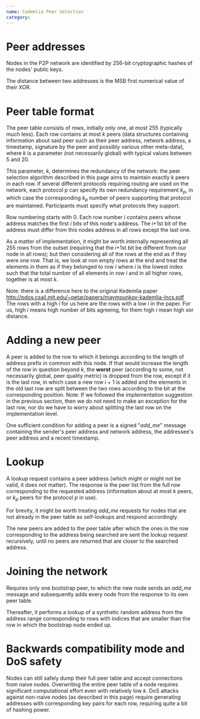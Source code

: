 ```yaml
---
name: Cademlia Peer Selection
category: 
---
```


# Peer addresses

Nodes in the P2P network are identified by 256-bit cryptographic hashes of the nodes' public keys.

The distance between two addresses is the MSB first numerical value of their XOR.

# Peer table format

The peer table consists of rows, initially only one, at most 255 (typically much less). Each row contains at most _k_ peers (data structures containing information about said peer such as their peer address, network address, a timestamp, signature by the peer and possibly various other meta-data), where _k_ is a parameter (not necessarily global) with typical values between 5 and 20.

This parameter, _k_, determines the redundancy of the network: the peer selection algorithm described in this page aims to maintain exactly _k_ peers in each row. If several different protocols requiring routing are used on the network, each protocol _p_ can specify its own redundancy requirement _k_<sub>_p_</sub>, in which case the corresponding _k_<sub>_p_</sub> number of peers supporting that protocol are maintained. Participants must specify what protocols they support.

Row numbering starts with 0. Each row number _i_ contains peers whose address matches the first _i_ bits of this node's address. The _i_+1st bit of the address must differ from this nodes address in all rows except the last one. 

As a matter of implementation, it might be worth internally representing all 255 rows from the outset (requiring that the _i_+1st bit be different from our node in all rows); but then considering all of the rows at the end as if they were one row. That is, we look at non empty rows at the end and treat the elements in them as if they belonged to row _i_ where _i_ is the lowest index such that the total number of all elements in row _i_ and in all higher rows, together is at most _k_.

Note: there is a difference here to the original Kedemlia paper http://pdos.csail.mit.edu/~petar/papers/maymounkov-kademlia-lncs.pdf The rows with a high _i_ for us here are the rows with a low _i_ in the paper. For us, high _i_ means high number of bits agreeing, for them high _i_ mean high xor distance. 

# Adding a new peer

A peer is added to the row to which it belongs according to the length of address prefix in common with this node. If that would increase the length of the row in question beyond _k_, the **worst** peer (according to some, not necessarily global, peer quality metric) is dropped from the row, except if it is the last row, in which case a new row _i_ + 1 is added and the elements in the old last row are split between the two rows according to the bit at the corresponding position. Note: If we followed the implementation suggestion in the previous section, then we do not need to make an exception for the last row, nor do we have to worry about splitting the last row on the implementation level.

One sufficient condition for adding a peer is a signed "_add_me_" message containing the sender's peer address and network address, the addressee's peer address and a recent timestamp.

# Lookup

A lookup request contains a peer address (which might or might not be valid, it does not matter). The response is the peer list from the full row corresponding to the requested address (information about at most _k_ peers, or _k_<sub>_p_</sub> peers for the protocol _p_ in use).

For brevity, it might be worth treating _add_me_ requests for nodes that are not already in the peer table as self-lookups and respond accordingly.

The new peers are added to the peer table after which the ones in the row corresponding to the address being searched are sent the lookup request recursively, until no peers are returned that are closer to the searched address.

# Joining the network

Requires only one bootstrap peer, to which the new node sends an _add_me_ message and subsequently adds every node from the response to its own peer table.

Thereafter, it performs a lookup of a synthetic random address from the address range corresponding to rows with indices that are smaller than the row in which the bootstrap node ended up.

# Backwards compatibility mode and DoS safety

Nodes can still safely dump their full peer table and accept connections from naive nodes. Overwriting the entire peer table of a node requires significant computational effort even with relatively low _k_. DoS attacks against non-naive nodes (as described in this page) require generating addresses with corresponding key pairs for each row, requiring quite a bit of hashing power.
